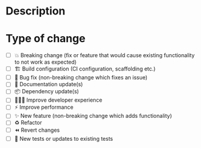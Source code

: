 <!--
The title should summarise what the purpose of this change,

⚠️**NOTE:** The title must conform to the conventional commit message format outlined in CONTRIBUTING.md document, at the root of the project. This is to ensure the merge commit to the main branch is picked up by the CI and creates an entry in the CHANGELOG.md.
-->

# Description
<!-- Describe your changes in detail -->

# Type of change
<!-- What type of change does this change introduce? Put an 'x' in all the boxes that apply. -->

- [ ] 💥 Breaking change (fix or feature that would cause existing functionality to not work as expected)
- [ ] 🏗️ Build configuration (CI configuration, scaffolding etc.)
- [ ] 🐛 Bug fix (non-breaking change which fixes an issue)
- [ ] 📝 Documentation update(s)
- [ ] 📦 Dependency update(s)
- [ ] 👩🏽‍💻 Improve developer experience
- [ ] ⚡ Improve performance
- [ ] ✨ New feature (non-breaking change which adds functionality)
- [ ] ♻ Refactor
- [ ] ⏪ Revert changes
- [ ] 🧪 New tests or updates to existing tests
